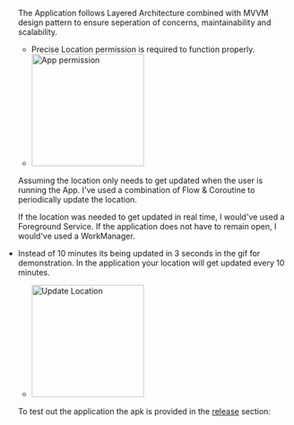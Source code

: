 <ul>
<p>The Application follows Layered Architecture combined with MVVM design pattern to ensure seperation of concerns, maintainability and scalability.</p>
<ul>
  <li>Precise Location permission is required to function properly.</li>
   <li>
    <img src="https://github.com/user-attachments/assets/b45d807a-e480-4357-aba5-694b1eb10450" alt="App permission" style="width: 200px;">
  </li>
</ul>
<p>Assuming the location only needs to get updated when the user is running the App. I've used a combination of Flow & Coroutine to periodically update the location.</p>
<p>If the location was needed to get updated in real time, I would've used a Foreground Service. If the application does not have to remain open, I would've used a WorkManager.</p>
<li>Instead of 10 minutes its being updated in 3 seconds in the gif for demonstration. In the application your location will get updated every 10 minutes.</li>
<ul>
  <li>
    <img src="https://github.com/user-attachments/assets/3a28e266-5161-4165-b9a1-bf307d17ef8b" alt="Update Location" style="width: 200px;">
  </li>
</ul>
<p>To test out the application the apk is provided in the <a href = "https://github.com/ImrulAnwar/Task3Samsung/releases">release</a> section:</p>
